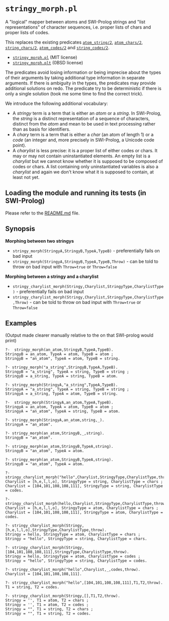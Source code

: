 # `stringy_morph.pl`

A "logical" mapper between atoms and SWI-Prolog strings and "list representations"
of character sequences, i.e. proper lists of chars and proper lists of codes.

This replaces the existing predicates [`atom_string/2`](https://eu.swi-prolog.org/pldoc/doc_for?object=atom_string/2),
[`atom_chars/2`](https://eu.swi-prolog.org/pldoc/doc_for?object=atom_chars/2),
[`string_chars/2`](https://eu.swi-prolog.org/pldoc/doc_for?object=string_chars/2),
[`atom_codes/2`](https://eu.swi-prolog.org/pldoc/doc_for?object=atom_codes/2) and
[`string_codes/2`](https://eu.swi-prolog.org/pldoc/doc_for?object=string_codes/2).

- [`stringy_morph.pl`](stringy_morph.pl) (MIT license) 
- [`stringy_morph.plt`](stringy_morph.plt) (0BSD license)

The predicates avoid losing information or being imprecise about the types of their arguments 
by taking additional type information in separate arguments. If there is ambiguity in the types,
the predicates may provide additional solutions on redo. The predicate try to be deterministic
if there is only a single solution (took me some time to find the correct trick).

We introduce the following additional vocabulary:

- A _stringy_ term is a term that is either an _atom_ or a _string_. In SWI-Prolog, the _string_
  is a distinct representation of a sequence of characters, distinct from the _atom_ and
  mean to be used in text processing rather than as basis for identifiers.
- A _chary_ term is a term that is either a _char_ (an atom of length 1) or a _code_ (an integer
  and, more precisely in SWI-Prolog, a Unicode code point).
- A _charylist_ is less precise: it is a proper list of either codes or chars. It may or may not contain 
  uninstantiated elements. An empty list is a _charylist_ but we cannot know whether it is supposed
  to be composed of codes or chars. A list containing only uninstantiated variables is also a _charylist_
  and again we don't know what it is supposed to contain, at least not yet.

## Loading the module and running its tests (in SWI-Prolog)

Please refer to the [README.md](README.md) file.

## Synopsis

**Morphing between two stringys**

- `stringy_morph(StringyA,StringyB,TypeA,TypeB)` - preferentially fails on bad input
- `stringy_morph(StringyA,StringyB,TypeA,TypeB,Throw)` - can be told to throw on bad input with `Throw=true` or `Throw=false`

**Morphing between a stringy and a charylist**

- `stringy_charylist_morph(Stringy,Charylist,StringyType,CharylistType)` - preferentially fails on bad input
- `stringy_charylist_morph(Stringy,Charylist,StringyType,CharylistType,Throw)` - can be told to throw on bad input with `Throw=true` or `Throw=false`

## Examples

(Output made clearer manually relative to the on that SWI-prolog would print)

```
?-  stringy_morph(an_atom,StringyB,TypeA,TypeB).
StringyB = an_atom, TypeA = atom, TypeB = atom ;
StringyB = "an_atom", TypeA = atom, TypeB = string.

?- stringy_morph("a_string",StringyB,TypeA,TypeB).
StringyB = "a_string", TypeA = string, TypeB = string ;
StringyB = a_string, TypeA = string, TypeB = atom.

?- stringy_morph(StringyA,"a_string",TypeA,TypeB).
StringyA = "a_string", TypeA = string, TypeB = string ;
StringyA = a_string, TypeA = atom, TypeB = string.

?-  stringy_morph(StringyA,an_atom,TypeA,TypeB).
StringyA = an_atom, TypeA = atom, TypeB = atom ;
StringyA = "an_atom", TypeA = string, TypeB = atom.

?- stringy_morph(StringyA,an_atom,string,_).
StringyA = "an_atom".

?- stringy_morph(an_atom,StringyB,_,string).
StringyB = "an_atom".

?- stringy_morph(an_atom,StringyB,TypeA,string). 
StringyB = "an_atom", TypeA = atom.

?- stringy_morph(an_atom,StringyB,TypeA,string).
StringyB = "an_atom", TypeA = atom.
```

```
?- stringy_charylist_morph("hello",Charylist,StringyType,CharylistType,throw).
Charylist = [h,e,l,l,o], StringyType = string, CharylistType = chars ;
Charylist = [104,101,108,108,111], StringyType = string, CharylistType = codes.

?- stringy_charylist_morph(hello,Charylist,StringyType,CharylistType,throw).
Charylist = [h,e,l,l,o], StringyType = atom, CharylistType = chars ;
Charylist = [104,101,108,108,111], StringyType = atom, CharylistType = codes.

?- stringy_charylist_morph(Stringy,[h,e,l,l,o],StringyType,CharylistType,throw).
Stringy = hello, StringyType = atom, CharylistType = chars ;
Stringy = "hello", StringyType = string, CharylistType = chars.

?- stringy_charylist_morph(Stringy,[104,101,108,108,111],StringyType,CharylistType,throw).
Stringy = hello, StringyType = atom, CharylistType = codes ;
Stringy = "hello", StringyType = string, CharylistType = codes.

?- stringy_charylist_morph("hello",Charylist,_,codes,throw).
Charylist = [104,101,108,108,111].

?- stringy_charylist_morph("hello",[104,101,108,108,111],T1,T2,throw).
T1 = string, T2 = codes.

?- stringy_charylist_morph(Stringy,[],T1,T2,throw).
Stringy = '', T1 = atom, T2 = chars ;
Stringy = '', T1 = atom, T2 = codes ;
Stringy = "", T1 = string, T2 = chars ;
Stringy = "", T1 = string, T2 = codes.
```

